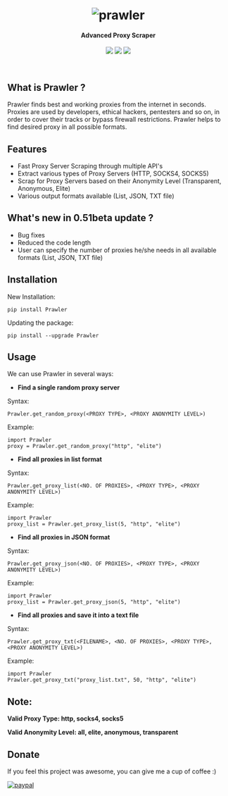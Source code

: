 <h1 align="center">
	<br>
	<img src="https://i.ibb.co/w7jx8Yg/prawler.png" alt="prawler">
</h1>
<h4 align="center">Advanced Proxy Scraper</h4>
<p align="center">
	<a href="https://pypi.org/project/Prawler/"><img src="https://img.shields.io/pypi/v/Prawler"></a>
<a href="https://raw.githubusercontent.com/priyamharsh14/Prawler/master/LICENSE"><img src="https://img.shields.io/github/license/priyamharsh14/Prawler"></a>
<img src="https://img.shields.io/pypi/pyversions/Prawler">
</p>
<br>

## What is Prawler ?
Prawler finds best and working proxies from the internet in seconds. Proxies are used by developers, ethical hackers, pentesters and so on, in order to cover their tracks or bypass firewall restrictions. Prawler helps to find desired proxy in all possible formats.

## Features
- Fast Proxy Server Scraping through multiple API's
- Extract various types of Proxy Servers (HTTP, SOCKS4, SOCKS5)
- Scrap for Proxy Servers based on their Anonymity Level (Transparent, Anonymous, Elite)
- Various output formats available (List, JSON, TXT file)

## What's new in 0.51beta update ?
- Bug fixes
- Reduced the code length
- User can specify the number of proxies he/she needs in all available formats (List, JSON, TXT file)

## Installation

New Installation:
```
pip install Prawler
```

Updating the package:
```
pip install --upgrade Prawler
```

## Usage
We can use Prawler in several ways:
- **Find a single random proxy server**

Syntax:
```
Prawler.get_random_proxy(<PROXY TYPE>, <PROXY ANONYMITY LEVEL>)
```
Example:
```
import Prawler
proxy = Prawler.get_random_proxy("http", "elite")
```

- **Find all proxies in list format**

Syntax:
```
Prawler.get_proxy_list(<NO. OF PROXIES>, <PROXY TYPE>, <PROXY ANONYMITY LEVEL>)
```
Example:
```
import Prawler
proxy_list = Prawler.get_proxy_list(5, "http", "elite")
```

- **Find all proxies in JSON format**

Syntax:
```
Prawler.get_proxy_json(<NO. OF PROXIES>, <PROXY TYPE>, <PROXY ANONYMITY LEVEL>)
```
Example:
```
import Prawler
proxy_list = Prawler.get_proxy_json(5, "http", "elite")
```

- **Find all proxies and save it into a text file**

Syntax:
```
Prawler.get_proxy_txt(<FILENAME>, <NO. OF PROXIES>, <PROXY TYPE>, <PROXY ANONYMITY LEVEL>)
```
Example:
```
import Prawler
Prawler.get_proxy_txt("proxy_list.txt", 50, "http", "elite")
```

## Note:

**Valid Proxy Type: http, socks4, socks5**

**Valid Anonymity Level: all, elite, anonymous, transparent**

## Donate

If you feel this project was awesome, you can give me a cup of coffee :)

[![paypal](https://www.paypalobjects.com/en_US/i/btn/btn_donateCC_LG.gif)](https://www.paypal.me/priyamharsh14)
